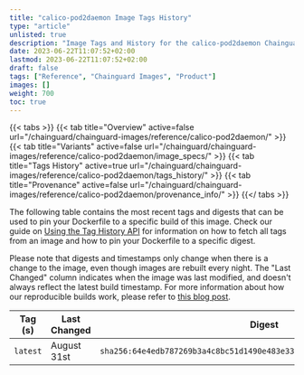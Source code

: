 ```yaml
---
title: "calico-pod2daemon Image Tags History"
type: "article"
unlisted: true
description: "Image Tags and History for the calico-pod2daemon Chainguard Image"
date: 2023-06-22T11:07:52+02:00
lastmod: 2023-06-22T11:07:52+02:00
draft: false
tags: ["Reference", "Chainguard Images", "Product"]
images: []
weight: 700
toc: true
---
```


{{< tabs >}}
{{< tab title="Overview" active=false url="/chainguard/chainguard-images/reference/calico-pod2daemon/" >}}
{{< tab title="Variants" active=false url="/chainguard/chainguard-images/reference/calico-pod2daemon/image_specs/" >}}
{{< tab title="Tags History" active=true url="/chainguard/chainguard-images/reference/calico-pod2daemon/tags_history/" >}}
{{< tab title="Provenance" active=false url="/chainguard/chainguard-images/reference/calico-pod2daemon/provenance_info/" >}}
{{</ tabs >}}

The following table contains the most recent tags and digests that can be used to pin your Dockerfile to a specific build of this image. Check our guide on [Using the Tag History API](/chainguard/chainguard-images/using-the-tag-history-api/) for information on how to fetch all tags from an image and how to pin your Dockerfile to a specific digest.

Please note that digests and timestamps only change when there is a change to the image, even though images are rebuilt every night. The "Last Changed" column indicates when the image was last modified, and doesn't always reflect the latest build timestamp. For more information about how our reproducible builds work, please refer to [this blog post](https://www.chainguard.dev/unchained/reproducing-chainguards-reproducible-image-builds).

| Tag (s)   | Last Changed | Digest                                                                    |
|-----------|--------------|---------------------------------------------------------------------------|
|  `latest` | August 31st  | `sha256:64e4edb787269b3a4c8bc51d1490e483e3386b6ab0cbf08c4153a9fa3b77107b` |

